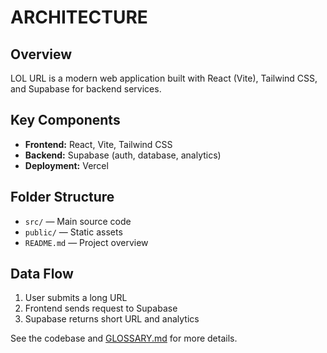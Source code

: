 # ARCHITECTURE

## Overview
LOL URL is a modern web application built with React (Vite), Tailwind CSS, and Supabase for backend services.

## Key Components
- **Frontend:** React, Vite, Tailwind CSS
- **Backend:** Supabase (auth, database, analytics)
- **Deployment:** Vercel

## Folder Structure
- `src/` — Main source code
- `public/` — Static assets
- `README.md` — Project overview

## Data Flow
1. User submits a long URL
2. Frontend sends request to Supabase
3. Supabase returns short URL and analytics

See the codebase and [GLOSSARY.md](./GLOSSARY.md) for more details.
